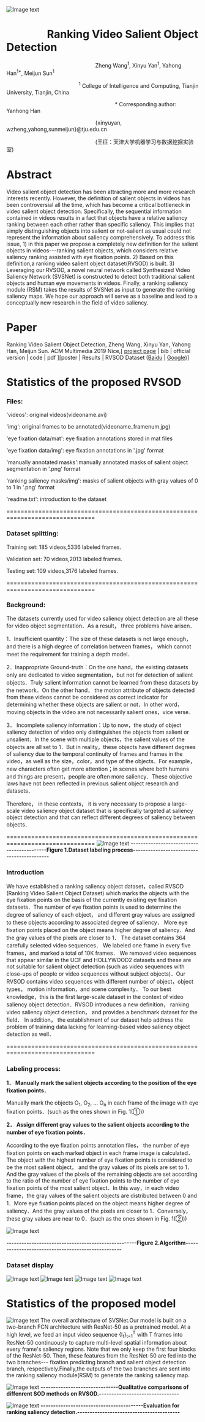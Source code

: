 ![Image text](https://github.com/yxy452710960/Ranking-Video-Salient-Object-Detection/blob/master/RVSOD.jpg)
# &nbsp;&nbsp;&nbsp;&nbsp;&nbsp;&nbsp;&nbsp;&nbsp;&nbsp;&nbsp;&nbsp;&nbsp;&nbsp;&nbsp;&nbsp;&nbsp;Ranking Video Salient Object Detection 
&nbsp;&nbsp;&nbsp;&nbsp;&nbsp;&nbsp;&nbsp;&nbsp;&nbsp;&nbsp;&nbsp;&nbsp;&nbsp;&nbsp;&nbsp;&nbsp;&nbsp;&nbsp;&nbsp;&nbsp;&nbsp;&nbsp;&nbsp;&nbsp;&nbsp;&nbsp;&nbsp;&nbsp;&nbsp;&nbsp;&nbsp;&nbsp;&nbsp;&nbsp;&nbsp;&nbsp;&nbsp;&nbsp;&nbsp;&nbsp;&nbsp;&nbsp;&nbsp;&nbsp;&nbsp;&nbsp;&nbsp;&nbsp;&nbsp;&nbsp;&nbsp;&nbsp;&nbsp;&nbsp;&nbsp;&nbsp;&nbsp;&nbsp;&nbsp;Zheng Wang<sup>1</sup>, Xinyu Yan<sup>1</sup>, Yahong Han<sup>1*</sup>, Meijun Sun<sup>1</sup>

&nbsp;&nbsp;&nbsp;&nbsp;&nbsp;&nbsp;&nbsp;&nbsp;&nbsp;&nbsp;&nbsp;&nbsp;&nbsp;&nbsp;&nbsp;&nbsp;&nbsp;&nbsp;&nbsp;&nbsp;&nbsp;&nbsp;&nbsp;&nbsp;&nbsp;&nbsp;&nbsp;&nbsp;&nbsp;&nbsp;&nbsp;&nbsp;&nbsp;&nbsp;&nbsp;&nbsp;&nbsp;&nbsp;&nbsp;&nbsp;&nbsp;&nbsp;&nbsp;&nbsp;&nbsp;&nbsp;&nbsp;&nbsp;<sup>1</sup> College of Intelligence and Computing, Tianjin University, Tianjin, China

&nbsp;&nbsp;&nbsp;&nbsp;&nbsp;&nbsp;&nbsp;&nbsp;&nbsp;&nbsp;&nbsp;&nbsp;&nbsp;&nbsp;&nbsp;&nbsp;&nbsp;&nbsp;&nbsp;&nbsp;&nbsp;&nbsp;&nbsp;&nbsp;&nbsp;&nbsp;&nbsp;&nbsp;&nbsp;&nbsp;&nbsp;&nbsp;&nbsp;&nbsp;&nbsp;&nbsp;&nbsp;&nbsp;&nbsp;&nbsp;&nbsp;&nbsp;&nbsp;&nbsp;&nbsp;&nbsp;&nbsp;&nbsp;&nbsp;&nbsp;&nbsp;&nbsp;&nbsp;&nbsp;&nbsp;&nbsp;&nbsp;&nbsp;&nbsp;&nbsp;&nbsp;&nbsp;&nbsp;&nbsp;&nbsp;&nbsp;&nbsp;&nbsp;&nbsp;&nbsp;&nbsp;&nbsp;\* Corresponding author: Yanhong Han

&nbsp;&nbsp;&nbsp;&nbsp;&nbsp;&nbsp;&nbsp;&nbsp;&nbsp;&nbsp;&nbsp;&nbsp;&nbsp;&nbsp;&nbsp;&nbsp;&nbsp;&nbsp;&nbsp;&nbsp;&nbsp;&nbsp;&nbsp;&nbsp;&nbsp;&nbsp;&nbsp;&nbsp;&nbsp;&nbsp;&nbsp;&nbsp;&nbsp;&nbsp;&nbsp;&nbsp;&nbsp;&nbsp;&nbsp;&nbsp;&nbsp;&nbsp;&nbsp;&nbsp;&nbsp;&nbsp;&nbsp;&nbsp;&nbsp;&nbsp;&nbsp;&nbsp;&nbsp;&nbsp;&nbsp;&nbsp;&nbsp;&nbsp;&nbsp;\{xinyuyan, wzheng,yahong,sunmeijun\}@tju.edu.cn

&nbsp;&nbsp;&nbsp;&nbsp;&nbsp;&nbsp;&nbsp;&nbsp;&nbsp;&nbsp;&nbsp;&nbsp;&nbsp;&nbsp;&nbsp;&nbsp;&nbsp;&nbsp;&nbsp;&nbsp;&nbsp;&nbsp;&nbsp;&nbsp;&nbsp;&nbsp;&nbsp;&nbsp;&nbsp;&nbsp;&nbsp;&nbsp;&nbsp;&nbsp;&nbsp;&nbsp;&nbsp;&nbsp;&nbsp;&nbsp;&nbsp;&nbsp;&nbsp;&nbsp;&nbsp;&nbsp;&nbsp;&nbsp;&nbsp;&nbsp;&nbsp;&nbsp;&nbsp;&nbsp;&nbsp;&nbsp;&nbsp;&nbsp;&nbsp;(王征：天津大学机器学习与数据挖掘实验室)

# Abstract
Video salient object detection has been attracting more and more research interests recently. However, the definition of salient objects in videos has been controversial all the time, which has become a critical bottleneck in video salient object detection. Specifically, the sequential information contained in videos results in a fact that objects have a relative saliency ranking between each other rather than specific saliency. This implies that simply distinguishing objects into salient or not-salient as usual could not represent the information about saliency comprehensively. To address this issue, 1) in this paper we propose a completely new definition for the salient objects in videos---ranking salient objects, which considers relative saliency ranking assisted with eye fixation points. 2) Based on this definition,a ranking video salient object dataset(RVSOD) is built. 3) Leveraging our RVSOD, a novel neural network called Synthesized Video Saliency Network (SVSNet) is constructed to detect both traditional salient objects and human eye movements in videos. Finally, a ranking saliency module (RSM) takes the results of SVSNet as input to generate the ranking saliency maps. We hope our approach will serve as a baseline and lead to a conceptually new research in the field of video saliency.

# Paper
Ranking Video Salient Object Detection, Zheng Wang, Xinyu Yan, Yahong Han, Meijun Sun. ACM Multimedia 2019 Nice,[ [project page](https://github.com/yxy452710960/Ranking-Video-Salient-Object-Detection/) | bib | official version | code | pdf ][poster | Results | RVSOD Dataset  ([Baidu](https://pan.baidu.com/s/1F214E5ujgyytcPBwqt2XyA) | [Google](https://drive.google.com/open?id=1aG1JsD4eXWrJYvpWSYfI4tUPXDy9cFeS))]

# Statistics of the proposed RVSOD
### Files:
'videos': original videos(videoname.avi)

'img': original frames to be annotated(videoname_framenum.jpg)

'eye fixation data/mat': eye fixation annotations stored in mat files

'eye fixation data/img': eye fixation annotations in '.jpg' format

'manually annotated masks':manually annotated masks of salient object segmentation in '.png' format

'ranking saliency masks/img': masks of salient objects with gray values of 0 to 1 in '.png' format

'readme.txt': introduction to the dataset

===============================================================================
### Dataset splitting:
Training set: 185 videos,5336 labeled frames.

Validation set: 70 videos,2013 labeled frames. 

Testing set: 109 videos,3176 labeled frames.

===============================================================================

### Background:
  The datasets currently used for video saliency object detection are all these for video object segmentation．As a result， three problems have arisen．
  
  1．Insufficient quantity：The size of these datasets is not large enough， and there is a high degree of correlation between frames， which cannot meet the requirement for training a depth model．
  
  2．Inappropriate Ground-truth：On the one hand，the existing datasets only are dedicated to video segmentation，but not for detection of salient objects．Truly salient information cannot be learned from these datasets by the network．On the other hand， the motion attribute of objects detected from these videos cannot be considered as correct indicator for determining whether these objects are salient or not．In other word，moving objects in the video are not necessarily salient ones，vice verse．
  
  3． Incomplete saliency information：Up to now，the study of object saliency detection of video only distinguishes the objects from salient or unsalient．In the scene with multiple objects，the salient values of the objects are all set to 1．But in reality，these objects have different degrees of saliency due to the temporal continuity of frames and frames in the video，as well as the size，color，and type of the objects．For example，new characters often get more attention；in scenes where both humans and things are present，people are often more saliency．These objective laws have not been reflected in previous salient object research and datasets．

Therefore， in these contexts， it is very necessary to propose a large-scale video saliency object dataset that is specifically targeted at saliency object detection and that can reflect different degrees of saliency between objects．

===============================================================================
![Image text](https://raw.githubusercontent.com/yxy452710960/RVSOD/master/img/Process.png)
**-------------------------------------------Figure 1.Dataset labeling process-------------------------------------------**
### Introduction

We have established a ranking saliency object dataset，called RVSOD (Ranking Video Salient Object Dataset) which marks the objects with the eye fixation points on the basis of the currently existing eye fixation datasets．The number of eye fixation points is used to determine the degree of saliency of each object， and different gray values are assigned to these objects according to associated degree of saliency． More eye fixation points placed on the object means higher degree of saliency．And the gray values of the pixels are closer to 1． The dataset contains 364 carefully selected video sequences． We labeled one frame in every five frames，and marked a total of 10K frames． We removed video sequences that appear similar in the UCF and HOLLYWOOD2 datasets and these are not suitable for salient object detection (such as video sequences with close-ups of people or video sequences without subject objects)．Our RVSOD contains video sequences with different number of object，object types， motion information，and scene complexity． To our best knowledge，this is the first large-scale dataset in the context of video saliency object detection．RVSOD introduces a new definition， ranking video saliency object detection， and provides a benchmark dataset for the field． In addition， the establishment of our dataset help address the problem of training data lacking for learning-based video saliency object detection as well．

===============================================================================
### Labeling process:
**1． Manually mark the salient objects according to the position of the eye fixation points．**

Manually mark the objects O<sub>1</sub>, O<sub>2</sub>, ... O<sub>n</sub> in each frame of the image with eye fixation points．(such as the ones shown in Fig. 1(①))

**2． Assign different gray values to the salient objects according to the number of eye fixation points．**

According to the eye fixation points annotation files， the number of eye fixation points on each marked object in each frame image is calculated． The object with the highest number of eye fixation points is considered to be the most salient object， and the gray values of its pixels are set to 1．And the gray values of the pixels of the remaining objects are set according to the ratio of the number of eye fixation points to the number of eye fixation points of the most salient object．In this way，in each video frame，the gray values of the salient objects are distributed between 0 and 1．More eye fixation points placed on the object means higher degree of saliency．And the gray values of the pixels are closer to 1．Conversely，these gray values are near to 0．(such as the ones shown in Fig. 1(②))


![Image text](https://raw.githubusercontent.com/yxy452710960/RVSOD/master/img/Algorithm.jpg)

**----------------------------------------------------Figure 2.Algorithm---------------------------------------------------**

### Dataset display
![Image text](https://github.com/yxy452710960/RVSOD/blob/master/img/Diving-Side_001.gif)
![Image text](https://github.com/yxy452710960/RVSOD/blob/master/img/actioncliptest00001.gif)
![Image text](https://github.com/yxy452710960/RVSOD/blob/master/img/actioncliptrain00426.gif)
![Image text](https://github.com/yxy452710960/RVSOD/blob/master/img/actioncliptrain00728.gif)

# Statistics of the proposed model
![Image text](https://github.com/yxy452710960/Ranking-Video-Salient-Object-Detection/blob/master/Model.jpg)
The overall architecture of SVSNet.Our model is built on a two-branch FCN architecture with ResNet-50 as a pretrained model. At a high level, we feed an input video sequence \{I<sub>t</sub>\}<sub>t=1</sub><sup>T</sup> with T frames into ResNet-50 continuously to capture multi-level spatial information about every frame's saliency regions. Note that we only keep the first four blocks of the ResNet-50. Then, these features from the ResNet-50 are fed into the two branches--- fixation predicting branch and salient object detection branch, respectively.Finally,the outputs of the two branches are sent into the ranking saliency module(RSM) to generate the ranking saliency map.

![Image text](https://github.com/yxy452710960/Ranking-Video-Salient-Object-Detection/blob/master/Result.jpg)
**-------------------------------Qualitative comparisons of diffenrent SOD methods on RVSOD.--------------------------------**

![Image text](https://github.com/yxy452710960/Ranking-Video-Salient-Object-Detection/blob/master/RSM.jpg)
**-----------------------------------------Evaluation for ranking saliency detection.-----------------------------------------**

